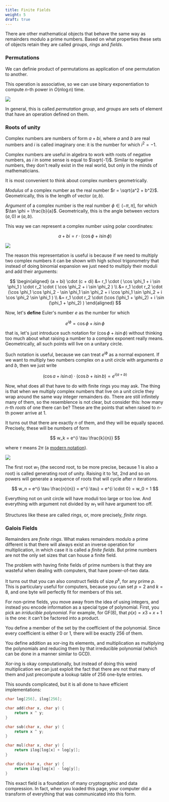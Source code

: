 ```yaml
---
title: Finite Fields
weight: 5
draft: true
---
```


There are other mathematical objects that behave the same way as remainders modulo a prime numbers. Based on what properties these sets of objects retain they are called *groups*, *rings* and *fields*.

### Permutations

We can definie product of permutations as application of one permutation to another.

This operation is associative, so we can use binary exponentiation to compute $n$-th power in $O(n \log n)$ time.

![](../img/permutation.png)

In general, this is called *permutation group*, and *groups* are sets of element that have an operation defined on them.

### Roots of unity

Complex numbers are numbers of form $a + bi$, where $a$ and $b$ are real numbers and $i$ is called imaginary one: it is the number for which $i^2 = -1$.

Complex numbers are useful in algebra to work with roots of negative numbers, as $i$ in some sense is equal to $\sqrt{-1}$. Similar to negative numbers, they don't really exist in the real world, but only in the minds of mathematicians.

It is most convenient to think about complex numbers geometrically.

*Modulus* of a complex number as the real number $r = \sqrt{a^2 + b^2}$. Geometrically, this is the length of vector $(a, b)$.

*Argument* of a complex number is the real number $\phi \in (-\pi, \pi]$, for which $\tan \phi = \frac{b}{a}$. Geometrically, this is the angle between vectors $(a, 0)$ и $(a, b)$.

This way we can represent a complex number using polar coordinates:

$$
a + bi = r \cdot ( \cos \phi + i \sin \phi )
$$

![](../img/complex-plane.png)

The reason this representation is useful is because if we need to multiply two complex numbers it can be shown with high school trigonometry that instead of doing binomial expansion we just need to multiply their moduli and add their arguments:

$$
\begin{aligned}
(a + bi) \cdot (c + di)
   &= r_1 \cdot ( \cos \phi_1 + i \sin \phi_1 ) \cdot r_2 \cdot ( \cos \phi_2 + i \sin \phi_2 )
\\ &= r_1 \cdot r_2 \cdot (\cos \phi_1 \cos \phi_2 - \sin \phi_1 \sin \phi_2 + i \cos \phi_1 \sin \phi_2 + i \cos \phi_2 \sin \phi_1 )
\\ &= r_1 \cdot r_2 \cdot (\cos (\phi_1 + \phi_2) + i \sin (\phi_1 + \phi_2) )
\end{aligned}
$$

Now, let's **define** Euler's number $e$ as the number for which

$$
e^{i\phi} = \cos \phi + i \sin \phi
$$

that is, let's just introduce such notation for $(\cos \phi + i \sin \phi)$ without thinking too much about what raising a number to a complex exponent really means. Geometrically, all such points will live on a unitary circle.

Such notation is useful, because we can treat $e^{i\phi}$ as a normal exponent. If we want to multiply two numbers complex on a unit circle with arguments $a$ and $b$, then we just write

$$
(\cos a + i \sin a) \cdot (\cos b + i \sin b) = e^{i (a+b)}
$$

Now, what does all that have to do with finite rings you may ask. The thing is that when we multiply complex numbers that live on a unit circle they wrap around the same way integer remainders do. There are still infinitely many of them, so the resemblence is not clear, but consider this: how many $n$-th *roots* of one there can be? These are the points that when raised to $n$-th power arrive at 1.

It turns out that there are exactly $n$ of them, and they will be equally spaced. Precisely, these will be numbers of form

$$
w_k = e^{i \tau \frac{k}{n}}
$$

where $\tau$ means $2 \pi$ (a [modern notation](https://tauday.com/tau-manifesto)).

![](../img/roots.png)

The first root $w_1$ (the second root, to be more precise, because $1$ is also a root) is called generating root of unity. Raising it to 1st, 2nd and so on powers will generate a sequence of roots that will cycle after $n$ iterations.

$$
w_n = e^{i \tau \frac{n}{n}} = e^{i \tau} = e^{i \cdot 0} = w_0 = 1
$$

Everything not on unit circle will have moduli too large or too low. And everything with argument not divided by $w_1$ will have argument too off.

Structures like these are called *rings*, or, more precisely, *finite rings*.

### Galois Fields

Remainders are *finite rings*. What makes remainders modulo a prime different is that there will always exist an inverse operation for multiplication, in which case it is called a *finite fields*. But prime numbers are not the only set sizes that can house a finite field.

The problem with having finite fields of prime numbers is that they are wasteful when dealing with computers, that have power-of-two data.

It turns out that you can also construct fields of size $p^k$, for any prime $p$. This is particulary useful for computers, because you can set $p=2$ and $k=8$, and one byte will perfectly fit for members of this set.

For non-prime fields, you move away from the idea of using integers, and instead you encode information as a special type of polynomial. First, you pick an *irriducible polynomial*. For example, for GF(8), that $p(x) = x3 + x + 1$ is the one: it can't be factored into a product.

You define a member of the set by the coefficient of the polynomial. Since every coefficient is either 0 or 1, there will be exactly 256 of them.

You define addition as xor-ing its elements, and multiplication as multiplying the polynomials and reducing them by that irreducible polynomial (which can be done in a manner similar to GCD).

Xor-ing is okay computationally, but instead of doing this weird multiplication we can just exploit the fact that there are not that many of them and just precompute a lookup table of 256 one-byte entries.

This sounds complicated, but it is all done to have efficient implementations:

```c++
char log[256], ilog[256];

char add(char x, char y) {
    return x ^ y;
}

char sub(char x, char y) {
    return x ^ y;
}

char mul(char x, char y) {
    return ilog[log[x] + log[y]];
}

char div(char x, char y) {
    return ilog[log[x] - log[y]];
}
```

This exact field is a foundation of many cryptographic and data compression. In fact, when you loaded this page, your computer did a transform of everything that was communicated into this form.
